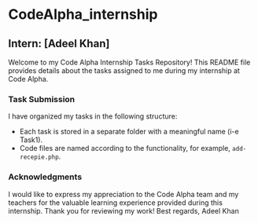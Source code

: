 # CodeAlpha_internship
## Intern: [Adeel Khan]
Welcome to my Code Alpha Internship Tasks Repository! This README file provides details about the tasks assigned to me during my internship at Code Alpha.
### Task Submission

I have organized my tasks in the following structure:

- Each task is stored in a separate folder with a meaningful name (i-e Task1).
- Code files are named according to the functionality, for example, `add-recepie.php`.

### Acknowledgments

I would like to express my appreciation to the Code Alpha  team and my teachers for the valuable learning experience provided during this internship.
Thank you for reviewing my work!
Best regards,
Adeel Khan

